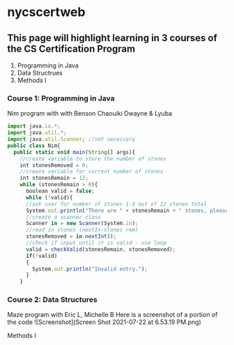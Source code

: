 # nycscertweb


## This page will highlight learning in 3 courses of the CS Certification Program
1. Programming in Java
2. Data Structrues
3. Methods I
 

### Course 1:  Programming in Java <br/>
Nim program with with Benson Chaouiki Dwayne & Lyuba  <br/>
```javascript
import java.io.*;
import java.util.*;
import java.util.Scanner; //not necessary
public class Nim{
  public static void main(String[] args){
    //create variable to store the number of stones
    int stonesRemoved = 0;
    //create variable for current number of stones
    int stonesRemain = 12;
    while (stonesRemain > 0){
      boolean valid = false;
      while (!valid){
      //ask user for number of stones 1-3 out of 12 stones total
      System.out.println("There are " + stonesRemain + " stones, please choose between 1-3");
      //create a scanner class
      Scanner in = new Scanner(System.in);
      //read in stones (nextIn-stones rem)
      stonesRemoved = in.nextInt();
      //check if input until it is valid - use loop
      valid = checkValid(stonesRemain, stonesRemoved);
      if(!valid)
      {
        System.out.println("Invalid entry.");
      }
    }
```

### Course 2: Data Structures <br/>
Maze program with Eric L, Michelle B
Here is a screenshot of a portion of the code
![Screenshot](Screen Shot 2021-07-22 at 6.53.19 PM.png)

 
 
 Methods I <br/>
